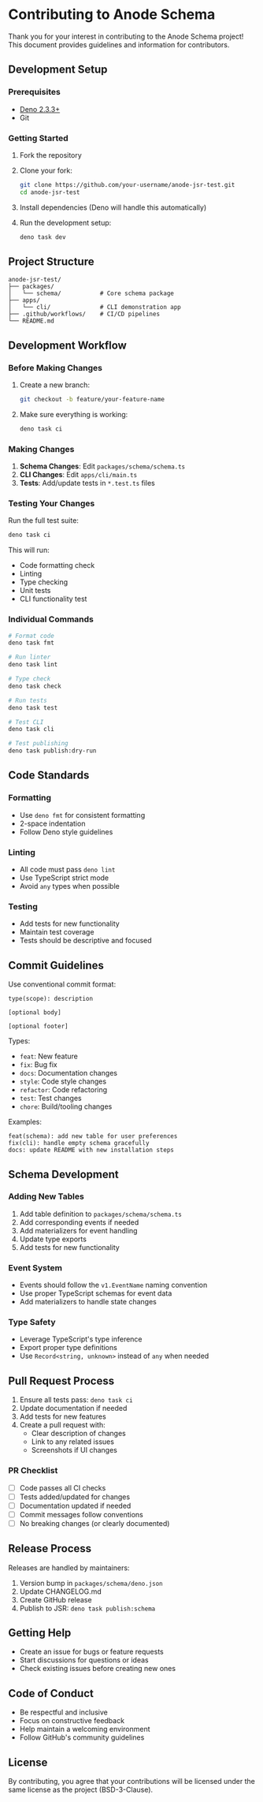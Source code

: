 # Contributing to Anode Schema

Thank you for your interest in contributing to the Anode Schema project! This
document provides guidelines and information for contributors.

## Development Setup

### Prerequisites

- [Deno 2.3.3+](https://deno.land/manual/getting_started/installation)
- Git

### Getting Started

1. Fork the repository
2. Clone your fork:
   ```bash
   git clone https://github.com/your-username/anode-jsr-test.git
   cd anode-jsr-test
   ```

3. Install dependencies (Deno will handle this automatically)
4. Run the development setup:
   ```bash
   deno task dev
   ```

## Project Structure

```
anode-jsr-test/
├── packages/
│   └── schema/           # Core schema package
├── apps/
│   └── cli/              # CLI demonstration app
├── .github/workflows/    # CI/CD pipelines
└── README.md
```

## Development Workflow

### Before Making Changes

1. Create a new branch:
   ```bash
   git checkout -b feature/your-feature-name
   ```

2. Make sure everything is working:
   ```bash
   deno task ci
   ```

### Making Changes

1. **Schema Changes**: Edit `packages/schema/schema.ts`
2. **CLI Changes**: Edit `apps/cli/main.ts`
3. **Tests**: Add/update tests in `*.test.ts` files

### Testing Your Changes

Run the full test suite:

```bash
deno task ci
```

This will run:

- Code formatting check
- Linting
- Type checking
- Unit tests
- CLI functionality test

### Individual Commands

```bash
# Format code
deno task fmt

# Run linter
deno task lint

# Type check
deno task check

# Run tests
deno task test

# Test CLI
deno task cli

# Test publishing
deno task publish:dry-run
```

## Code Standards

### Formatting

- Use `deno fmt` for consistent formatting
- 2-space indentation
- Follow Deno style guidelines

### Linting

- All code must pass `deno lint`
- Use TypeScript strict mode
- Avoid `any` types when possible

### Testing

- Add tests for new functionality
- Maintain test coverage
- Tests should be descriptive and focused

## Commit Guidelines

Use conventional commit format:

```
type(scope): description

[optional body]

[optional footer]
```

Types:

- `feat`: New feature
- `fix`: Bug fix
- `docs`: Documentation changes
- `style`: Code style changes
- `refactor`: Code refactoring
- `test`: Test changes
- `chore`: Build/tooling changes

Examples:

```
feat(schema): add new table for user preferences
fix(cli): handle empty schema gracefully
docs: update README with new installation steps
```

## Schema Development

### Adding New Tables

1. Add table definition to `packages/schema/schema.ts`
2. Add corresponding events if needed
3. Add materializers for event handling
4. Update type exports
5. Add tests for new functionality

### Event System

- Events should follow the `v1.EventName` naming convention
- Use proper TypeScript schemas for event data
- Add materializers to handle state changes

### Type Safety

- Leverage TypeScript's type inference
- Export proper type definitions
- Use `Record<string, unknown>` instead of `any` when needed

## Pull Request Process

1. Ensure all tests pass: `deno task ci`
2. Update documentation if needed
3. Add tests for new features
4. Create a pull request with:
   - Clear description of changes
   - Link to any related issues
   - Screenshots if UI changes

### PR Checklist

- [ ] Code passes all CI checks
- [ ] Tests added/updated for changes
- [ ] Documentation updated if needed
- [ ] Commit messages follow conventions
- [ ] No breaking changes (or clearly documented)

## Release Process

Releases are handled by maintainers:

1. Version bump in `packages/schema/deno.json`
2. Update CHANGELOG.md
3. Create GitHub release
4. Publish to JSR: `deno task publish:schema`

## Getting Help

- Create an issue for bugs or feature requests
- Start discussions for questions or ideas
- Check existing issues before creating new ones

## Code of Conduct

- Be respectful and inclusive
- Focus on constructive feedback
- Help maintain a welcoming environment
- Follow GitHub's community guidelines

## License

By contributing, you agree that your contributions will be licensed under the
same license as the project (BSD-3-Clause).
